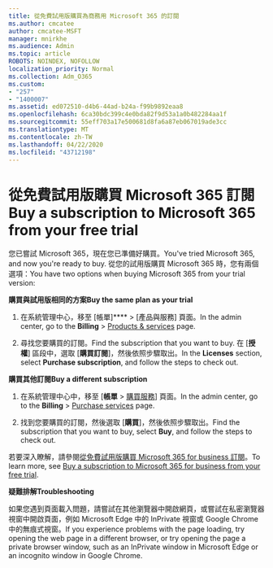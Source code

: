 ```yaml
---
title: 從免費試用版購買為商務用 Microsoft 365 的訂閱
ms.author: cmcatee
author: cmcatee-MSFT
manager: mnirkhe
ms.audience: Admin
ms.topic: article
ROBOTS: NOINDEX, NOFOLLOW
localization_priority: Normal
ms.collection: Adm_O365
ms.custom:
- "257"
- "1400007"
ms.assetid: ed072510-d4b6-44ad-b24a-f99b9892eaa8
ms.openlocfilehash: 6ca30bdc399c4e0bda82f9d53a1a0b482284aa1f
ms.sourcegitcommit: 55eff703a17e500681d8fa6a87eb067019ade3cc
ms.translationtype: MT
ms.contentlocale: zh-TW
ms.lasthandoff: 04/22/2020
ms.locfileid: "43712198"
---
```

# <a name="buy-a-subscription-to-microsoft-365-from-your-free-trial"></a><span data-ttu-id="6ab09-102">從免費試用版購買 Microsoft 365 訂閱</span><span class="sxs-lookup"><span data-stu-id="6ab09-102">Buy a subscription to Microsoft 365 from your free trial</span></span>

<span data-ttu-id="6ab09-103">您已嘗試 Microsoft 365，現在您已準備好購買。</span><span class="sxs-lookup"><span data-stu-id="6ab09-103">You've tried Microsoft 365, and now you're ready to buy.</span></span> <span data-ttu-id="6ab09-104">從您的試用版購買 Microsoft 365 時，您有兩個選項：</span><span class="sxs-lookup"><span data-stu-id="6ab09-104">You have two options when buying Microsoft 365 from your trial version:</span></span>
  
 <span data-ttu-id="6ab09-105">**購買與試用版相同的方案**</span><span class="sxs-lookup"><span data-stu-id="6ab09-105">**Buy the same plan as your trial**</span></span>
  
1. <span data-ttu-id="6ab09-106">在系統管理中心，移至 [帳單]\*\*\*\* \> [產品與服務][](https://go.microsoft.com/fwlink/p/?linkid=842054) 頁面。</span><span class="sxs-lookup"><span data-stu-id="6ab09-106">In the admin center, go to the **Billing** \> [Products & services](https://go.microsoft.com/fwlink/p/?linkid=842054) page.</span></span>

2. <span data-ttu-id="6ab09-107">尋找您要購買的訂閱。</span><span class="sxs-lookup"><span data-stu-id="6ab09-107">Find the subscription that you want to buy.</span></span> <span data-ttu-id="6ab09-108">在 [**授權**] 區段中，選取 [**購買訂閱**]，然後依照步驟取出。</span><span class="sxs-lookup"><span data-stu-id="6ab09-108">In the **Licenses** section, select **Purchase subscription**, and follow the steps to check out.</span></span>

<span data-ttu-id="6ab09-109">**購買其他訂閱**</span><span class="sxs-lookup"><span data-stu-id="6ab09-109">**Buy a different subscription**</span></span>
  
1. <span data-ttu-id="6ab09-110">在系統管理中心中，移至 [**帳單** \> [購買服務](https://go.microsoft.com/fwlink/p/?linkid=868433)] 頁面。</span><span class="sxs-lookup"><span data-stu-id="6ab09-110">In the admin center, go to the **Billing** \> [Purchase services](https://go.microsoft.com/fwlink/p/?linkid=868433) page.</span></span>

3. <span data-ttu-id="6ab09-111">找到您要購買的訂閱，然後選取 [**購買**]，然後依照步驟取出。</span><span class="sxs-lookup"><span data-stu-id="6ab09-111">Find the subscription that you want to buy, select **Buy**, and follow the steps to check out.</span></span>

<span data-ttu-id="6ab09-112">若要深入瞭解，請參閱[從免費試用版購買 Microsoft 365 for business 訂閱](https://docs.microsoft.com/office365/admin/subscriptions-and-billing/buy-a-subscription-from-your-free-trial)。</span><span class="sxs-lookup"><span data-stu-id="6ab09-112">To learn more, see [Buy a subscription to Microsoft 365 for business from your free trial](https://docs.microsoft.com/office365/admin/subscriptions-and-billing/buy-a-subscription-from-your-free-trial).</span></span>

<span data-ttu-id="6ab09-113">**疑難排解**</span><span class="sxs-lookup"><span data-stu-id="6ab09-113">**Troubleshooting**</span></span>

<span data-ttu-id="6ab09-114">如果您遇到頁面載入問題，請嘗試在其他瀏覽器中開啟網頁，或嘗試在私密瀏覽器視窗中開啟頁面，例如 Microsoft Edge 中的 InPrivate 視窗或 Google Chrome 中的無痕式視窗。</span><span class="sxs-lookup"><span data-stu-id="6ab09-114">If you experience problems with the page loading, try opening the web page in a different browser, or try opening the page a private browser window, such as an InPrivate window in Microsoft Edge or an incognito window in Google Chrome.</span></span>
